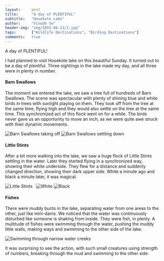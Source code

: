 ```yaml
---
layout:     post
title:      "A day of PLENTIFUL"
subtitle:   "Hosekote Lake"
author:     "Vinodh Ve"
header-img: "img/2015-06-21/1.jpg"
tags:       ["Wildlife Destinations", "Birding Destinations"]
comments:   true
---
```


A day of PLENTIFUL!

I had planned to visit Hosekote lake on this beautiful Sunday. It turned out to be a day of plentiful. Three sightings in the lake made my day, and all three were in plenty in number.

<h4>Barn Swallows</h4>

The moment we entered the lake, we saw a tree full of hundreds of Barn Swallows. The scene was spectacular with plenty of shining blue and white birds in trees with sunlight playing on them. They took off from the tree at the same time, flying high and they would also settle on the tree at the same time. This synchronized act of this flock went on for a while. The birds never gave us an opportunity to move an inch, as we were quite awe struck with their dynamic movements. 

<img src="{{ site.baseurl}}/img/2015-06-21/2.jpg" alt="Barn Swallows taking off">
<img src="{{ site.baseurl}}/img/2015-06-21/3.jpg" alt="Barn Swallows settling down">

<h4>Little Stints</h4>

After a bit more walking into the lake, we saw a huge flock of Little Stints settling in the water. Later they started flying in a synchronized way, showing their white underside. They flew for a distance and suddenly changed direction, showing their dark upper side. White a minute ago and black a minute later, it was magical. 

<img src="{{ site.baseurl}}/img/2015-06-21/4.jpg" alt="Little Stints">
<img src="{{ site.baseurl}}/img/2015-06-21/5.jpg" alt="">
<img src="{{ site.baseurl}}/img/2015-06-21/6.jpg" alt="">
<img src="{{ site.baseurl}}/img/2015-06-21/7.jpg" alt="White">
<img src="{{ site.baseurl}}/img/2015-06-21/8.jpg" alt="Black">

<h4>Fishes</h4>

There were muddy bunts in the lake, separating water from one areas to the other, just like mini-dams. We noticed that the water was continuously disturbed like someone is shaking from inside. They were fish, in plenty. A multitude of fishes were swimming through the water, pushing the muddy little walls, making ways and swimming to the other side of the lake. 

<img src="{{ site.baseurl}}/img/2015-06-21/9.jpg" alt="Swimming through narrow water creeks">

It was surprising to see the action, with such small creatures using strength of numbers, breaking through the mud and swimming to the other side.

